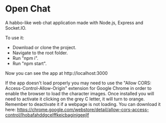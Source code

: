 # Open Chat

A habbo-like web chat application made with Node.js, Express and Socket.IO.

To use it:
- Download or clone the project.
- Navigate to the root folder.
- Run "npm i".
- Run "npm start".

Now you can see the app at http://localhost:3000

If the app doesn't load properly you may need to use the "Allow CORS: Access-Control-Allow-Origin" extension for Google Chrome in order to enable the browser to load the character images. Once installed you will need to activate it clicking on the grey C letter, it will turn to orange. Remember to deactivate it if a webpage is not loading. You can download it here: https://chrome.google.com/webstore/detail/allow-cors-access-control/lhobafahddgcelffkeicbaginigeejlf
